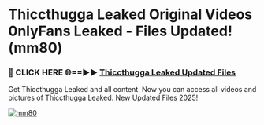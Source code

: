 # Thiccthugga Leaked Original Videos 0nlyFans Leaked - Files Updated! (mm80)

<h3>🔴 CLICK HERE 🌐==►► <a href="https://tinyurl.com/ehrbuxhb" rel="nofollow">Thiccthugga Leaked Updated Files</a></h3>

Get Thiccthugga Leaked and all content. Now you can access all videos and pictures of Thiccthugga Leaked. New Updated Files 2025!

[![mm80](https://i.imgur.com/lVYEuWS.gif)](https://tinyurl.com/ehrbuxhb)
